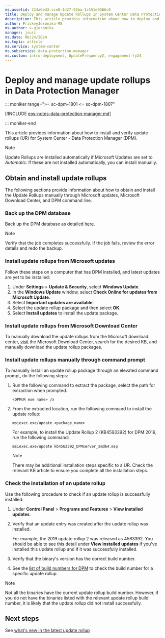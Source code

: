 ```yaml
---
ms.assetid: 224a6e43-cce0-4d27-92ba-1c551e9366c0
title: Deploy and manage Update Rollups in System Center Data Protection Manager
description: This article provides information about how to deploy and manage the update rollups in System Center DPM.
author: PriskeyJeronika-MS
ms.author: v-gjeronika
manager: jsuri
ms.date: 06/24/2024
ms.topic: article
ms.service: system-center
ms.subservice: data-protection-manager
ms.custom: intro-deployment, UpdateFrequency2, engagement-fy24
---
```


# Deploy and manage update rollups in Data Protection Manager

::: moniker range=">= sc-dpm-1801 <= sc-dpm-1807"

[!INCLUDE [eos-notes-data-protection-manager.md](../includes/eos-notes-data-protection-manager.md)]

::: moniker-end


This article provides information about how to install and verify update rollups (UR) for System Center - Data Protection Manager (DPM).

>[!NOTE]
> Update Rollups are installed automatically if Microsoft Updates are set to *Automatic*. If these are not installed automatically, you can install manually.


## Obtain and install update rollups

The following sections provide information about how to obtain and install the Update Rollups manually through Microsoft updates, Microsoft Download Center, and DPM command line.

### Back up the DPM database
Back up the DPM database as detailed [here](back-up-the-dpm-server.md#back-up-with-native-sql-server-backup-to-a-local-disk).

>[!NOTE]
> Verify that the job completes successfully. If the job fails, review the error details and redo the backup.

### Install update rollups from Microsoft updates

Follow these steps on a computer that has DPM installed, and latest updates are yet to be installed:

1. Under **Settings** > **Update & Security**, select **Windows Update**.
1. In the **Windows Update** window, select **Check Online for updates from Microsoft Update**.
1. Select **Important updates are available**.
1. Select the update rollup package and then select **OK**.
1. Select **Install updates** to install the update package.

### Install update rollups from Microsoft Download Center

To manually download the update rollups from the Microsoft download center, [visit](https://www.catalog.update.microsoft.com/Home.aspx) the Microsoft Download Center, search for the desired KB, and manually download the update rollup packages.

### Install update rollups manually through command prompt

To manually install an update rollup package through an elevated command prompt, do the following steps:

1.  Run the following command to extract the package, select the path for extraction when prompted.  
    ```console
    <DPMUR exe name> /x
    ```
2. From the extracted location, run the following command to install the update rollup:
    ```console
    msiexec.exe/update <package_name>

    ```
    For example, to install the Update Rollup 2 (KB4563392) for DPM 2019, run the following command:

    ```console
    msiexec.exe/update kb4563392_DPMserver_amd64.msp
    ```

    >[!NOTE]
    > There may be additional installation steps specific to a UR. Check the relevant KB article to ensure you complete all the installation steps.


### Check the installation of an update rollup

Use the following procedure to check if an update rollup is successfully installed:

1. Under **Control Panel** > **Programs and Features** > **View installed updates**.

2. Verify that an update entry was created after the update rollup was installed.

   For example, the 2019 update rollup 2 was released as 4563392. You should be able to see this detail under **View installed updates** if you've installed this update rollup and if it was successfully installed.

3. Verify that the binary's version has the correct build number. 

4. See the [list of build numbers for DPM](release-build-versions.md) to check the build number for a specific update rollup.

> [!NOTE]
> Not all the binaries have the current update rollup build number. However, if you do not have the binaries listed with the relevant update rollup build number, it is likely that the update rollup did not install successfully.


## Next steps
See [what's new in the latest update rollup](what-s-new-in-dpm.md)
